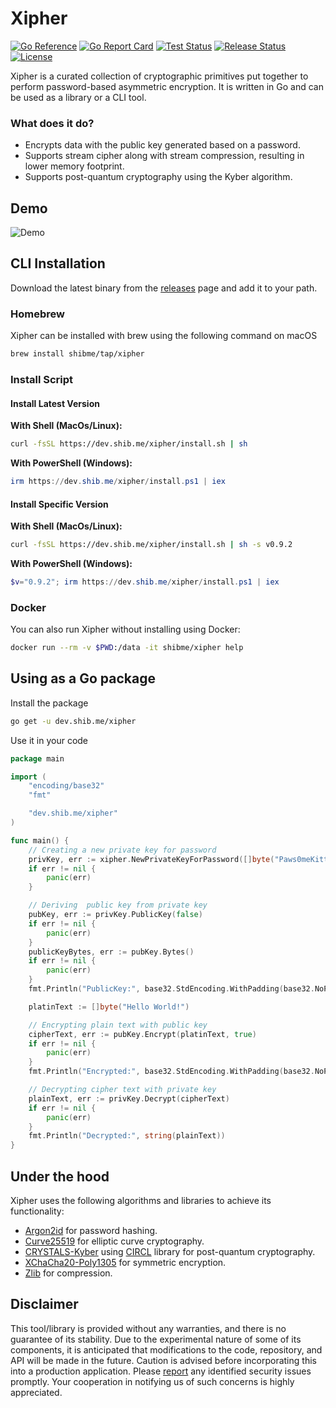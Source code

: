 # Xipher
[![Go Reference](https://pkg.go.dev/badge/dev.shib.me/xipher.svg)](https://pkg.go.dev/dev.shib.me/xipher)
[![Go Report Card](https://goreportcard.com/badge/dev.shib.me/xipher)](https://goreportcard.com/report/dev.shib.me/xipher)
[![Test Status](https://github.com/shibme/xipher/actions/workflows/test.yml/badge.svg)](https://github.com/shibme/xipher/actions/workflows/test.yml)
[![Release Status](https://github.com/shibme/xipher/actions/workflows/release.yml/badge.svg)](https://github.com/shibme/xipher/actions/workflows/release.yml)
[![License](https://img.shields.io/github/license/shibme/xipher)](https://github.com/shibme/xipher/blob/main/LICENSE)

Xipher is a curated collection of cryptographic primitives put together to perform password-based asymmetric encryption. It is written in Go and can be used as a library or a CLI tool.

### What does it do?
- Encrypts data with the public key generated based on a password.
- Supports stream cipher along with stream compression, resulting in lower memory footprint.
- Supports post-quantum cryptography using the Kyber algorithm.

## Demo

![Demo](https://dev.shib.me/xipher/demo/xipher_text.gif)

## CLI Installation
Download the latest binary from the [releases](https://github.com/shibme/xipher/releases/latest) page and add it to your path.

### Homebrew
Xipher can be installed with brew using the following command on macOS
```zsh
brew install shibme/tap/xipher
```

### Install Script

#### Install Latest Version
**With Shell (MacOs/Linux):**
```sh
curl -fsSL https://dev.shib.me/xipher/install.sh | sh
```
**With PowerShell (Windows):**
```powershell
irm https://dev.shib.me/xipher/install.ps1 | iex
```

#### Install Specific Version
**With Shell (MacOs/Linux):**
```sh
curl -fsSL https://dev.shib.me/xipher/install.sh | sh -s v0.9.2
```
**With PowerShell (Windows):**
```powershell
$v="0.9.2"; irm https://dev.shib.me/xipher/install.ps1 | iex
```

### Docker
You can also run Xipher without installing using Docker:
```zsh
docker run --rm -v $PWD:/data -it shibme/xipher help
```


## Using as a Go package
Install the package
```sh
go get -u dev.shib.me/xipher
```
Use it in your code
```go
package main

import (
	"encoding/base32"
	"fmt"

	"dev.shib.me/xipher"
)

func main() {
	// Creating a new private key for password
	privKey, err := xipher.NewPrivateKeyForPassword([]byte("Paws0meKittyKuwan!"))
	if err != nil {
		panic(err)
	}

	// Deriving  public key from private key
	pubKey, err := privKey.PublicKey(false)
	if err != nil {
		panic(err)
	}
	publicKeyBytes, err := pubKey.Bytes()
	if err != nil {
		panic(err)
	}
	fmt.Println("PublicKey:", base32.StdEncoding.WithPadding(base32.NoPadding).EncodeToString(publicKeyBytes))

	platinText := []byte("Hello World!")

	// Encrypting plain text with public key
	cipherText, err := pubKey.Encrypt(platinText, true)
	if err != nil {
		panic(err)
	}
	fmt.Println("Encrypted:", base32.StdEncoding.WithPadding(base32.NoPadding).EncodeToString(cipherText))

	// Decrypting cipher text with private key
	plainText, err := privKey.Decrypt(cipherText)
	if err != nil {
		panic(err)
	}
	fmt.Println("Decrypted:", string(plainText))
}
```

## Under the hood
Xipher uses the following algorithms and libraries to achieve its functionality:
- [Argon2id](https://en.wikipedia.org/wiki/Argon2) for password hashing.
- [Curve25519](https://en.wikipedia.org/wiki/Curve25519) for elliptic curve cryptography.
- [CRYSTALS-Kyber](https://pq-crystals.org/kyber/) using [CIRCL](https://github.com/cloudflare/circl) library for post-quantum cryptography.
- [XChaCha20-Poly1305](https://en.wikipedia.org/wiki/ChaCha20-Poly1305) for symmetric encryption.
- [Zlib](https://en.wikipedia.org/wiki/Zlib) for compression.

## Disclaimer
This tool/library is provided without any warranties, and there is no guarantee of its stability. Due to the experimental nature of some of its components, it is anticipated that modifications to the code, repository, and API will be made in the future. Caution is advised before incorporating this into a production application. Please [report](https://github.com/shibme/xipher/security/advisories) any identified security issues promptly. Your cooperation in notifying us of such concerns is highly appreciated.
